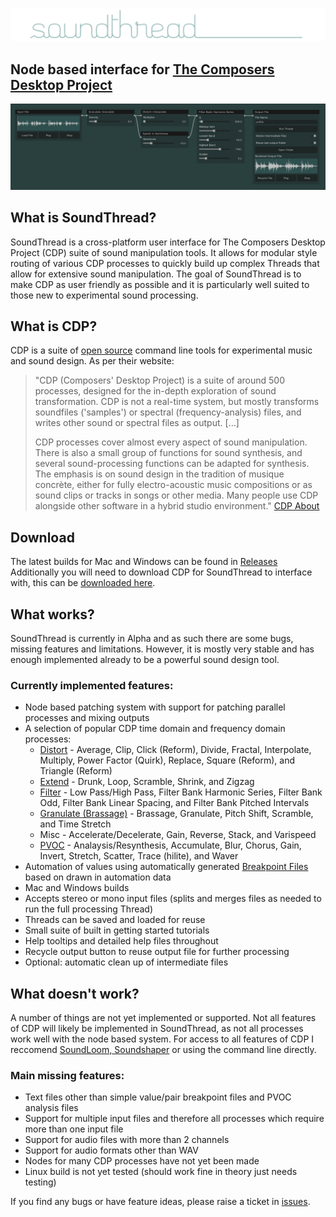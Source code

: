 ![soundthread logo](readmeimages/logo.png?raw=true)
## Node based interface for [The Composers Desktop Project](https://www.composersdesktop.com/)
![soundthread ui](readmeimages/main_screenshot.png?raw=true)
## What is SoundThread?
SoundThread is a cross-platform user interface for The Composers Desktop Project (CDP) suite of sound manipulation tools. It allows for modular style routing of various CDP processes to quickly build up complex Threads that allow for extensive sound manipulation. The goal of SoundThread is to make CDP as user friendly as possible and it is particularly well suited to those new to experimental sound processing. 

## What is CDP?

CDP is a suite of [open source](https://github.com/ComposersDesktop/CDP8) command line tools for experimental music and sound design. As per their website:

> "CDP (Composers' Desktop Project) is a suite of around 500 processes, designed for the in-depth exploration of sound transformation. CDP is not a real-time system, but mostly transforms soundfiles ('samples') or spectral (frequency-analysis) files, and writes other sound or spectral files as output. [...]
> 
> CDP processes cover almost every aspect of sound manipulation. There is also a small group of functions for sound synthesis, and several sound-processing functions can be adapted for synthesis. The emphasis is on sound design in the tradition of musique concrète, either for fully electro-acoustic music compositions or as sound clips or tracks in songs or other media. Many people use CDP alongside other software in a hybrid studio environment."
> [CDP About](https://www.composersdesktop.com/docs/html/cdphome.htm)

## Download
The latest builds for Mac and Windows can be found in [Releases](https://github.com/j-p-higgins/SoundThread/releases/latest)
Additionally you will need to download CDP for SoundThread to interface with, this can be [downloaded here](https://www.unstablesound.net/cdp.html).

## What works?
SoundThread is currently in Alpha and as such there are some bugs, missing features and limitations. However, it is mostly very stable and has enough implemented already to be a powerful sound design tool.
### Currently implemented features:
- Node based patching system with support for patching parallel processes and mixing outputs
- A selection of popular CDP time domain and frequency domain processes:
  - [Distort](https://www.composersdesktop.com/docs/html/ccdpndex.htm#DISTORT) - Average, Clip, Click (Reform), Divide, Fractal, Interpolate, Multiply, Power Factor (Quirk), Replace, Square (Reform), and Triangle (Reform)
  - [Extend](https://www.composersdesktop.com/docs/html/ccdpndex.htm#EXTEND) -  Drunk, Loop, Scramble, Shrink, and Zigzag
  - [Filter](https://www.composersdesktop.com/docs/html/ccdpndex.htm#FILTER) - Low Pass/High Pass, Filter Bank Harmonic Series, Filter Bank Odd, Filter Bank Linear Spacing, and Filter Bank Pitched Intervals
  - [Granulate (Brassage)](https://www.composersdesktop.com/docs/html/cgromody.htm#BRASSAGE) - Brassage, Granulate, Pitch Shift, Scramble, and Time Stretch
  - Misc - Accelerate/Decelerate, Gain, Reverse, Stack, and Varispeed
  - [PVOC](https://www.composersdesktop.com/docs/html/cspecndx.htm) - Analaysis/Resynthesis, Accumulate, Blur, Chorus, Gain, Invert, Stretch, Scatter, Trace (hilite), and Waver
- Automation of values using automatically generated [Breakpoint Files](https://www.composersdesktop.com/docs/html//filestxt.htm#BREAKPOINTFILES) based on drawn in automation data
- Mac and Windows builds
- Accepts stereo or mono input files (splits and merges files as needed to run the full processing Thread)
- Threads can be saved and loaded for reuse
- Small suite of built in getting started tutorials
- Help tooltips and detailed help files throughout
- Recycle output button to reuse output file for further processing 
- Optional: automatic clean up of intermediate files
 
## What doesn't work?
A number of things are not yet implemented or supported. Not all features of CDP will likely be implemented in SoundThread, as not all processes work well with the node based system. For access to all features of CDP I reccomend [SoundLoom, Soundshaper](https://www.composersdesktop.com/docs/html/cdphome.htm#GUIS) or using the command line directly.
### Main missing features:
- Text files other than simple value/pair breakpoint files and PVOC analysis files
- Support for multiple input files and therefore all processes which require more than one input file
- Support for audio files with more than 2 channels
- Support for audio formats other than WAV
- Nodes for many CDP processes have not yet been made
- Linux build is not yet tested (should work fine in theory just needs testing)

If you find any bugs or have feature ideas, please raise a ticket in [issues](https://github.com/j-p-higgins/SoundThread/issues).
